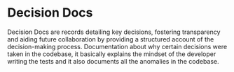 # Decision Docs

Decision Docs are records detailing key decisions, fostering transparency and aiding future collaboration by providing a structured account of the decision-making process. Documentation about why certain decisions were taken in the codebase, it basically explains the mindset of the developer writing the tests and it also documents all the anomalies in the codebase.